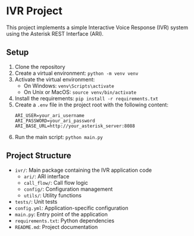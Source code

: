 # IVR Project

This project implements a simple Interactive Voice Response (IVR) system using the Asterisk REST Interface (ARI).

## Setup

1. Clone the repository
2. Create a virtual environment: `python -m venv venv`
3. Activate the virtual environment:
    - On Windows: `venv\Scripts\activate`
    - On Unix or MacOS: `source venv/bin/activate`
4. Install the requirements: `pip install -r requirements.txt`
5. Create a `.env` file in the project root with the following content:
   ```
   ARI_USER=your_ari_username
   ARI_PASSWORD=your_ari_password
   ARI_BASE_URL=http://your_asterisk_server:8088
   ```
6. Run the main script: `python main.py`

## Project Structure

- `ivr/`: Main package containing the IVR application code
    - `ari/`: ARI interface
    - `call_flow/`: Call flow logic
    - `config/`: Configuration management
    - `utils/`: Utility functions
- `tests/`: Unit tests
- `config.yml`: Application-specific configuration
- `main.py`: Entry point of the application
- `requirements.txt`: Python dependencies
- `README.md`: Project documentation

